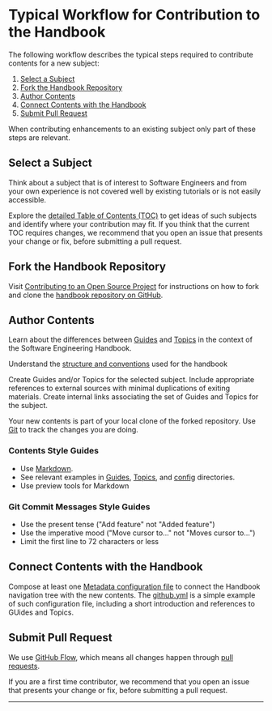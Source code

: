 # Typical Workflow for Contribution to the Handbook

The following workflow describes the typical steps required to contribute contents for a new 
subject: 

1. [Select a Subject](#Select%20a%20Subject)
2. [Fork the Handbook Repository](#Fork%20the%20Handbook%20Repository)
3. [Author Contents](#Author%20Contents)
4. [Connect Contents with the Handbook](#Connect%20Contents%20with%20the%20Handbook)
5. [Submit Pull Request](#Submit%20Pull%20Request)

When contributing enhancements to an existing subject only part of these steps are 
relevant.

## Select a Subject

Think about a subject that is of interest to Software Engineers and from your own experience is not
covered well by existing tutorials or is not easily accessible.

Explore the [detailed Table of Contents (TOC)](TOC.md) to get ideas of such subjects and identify 
where your contribution may fit. If you think that the current TOC requires changes, we recommend 
that you open an issue that presents your change or fix, before submitting a pull request.

## Fork the Handbook Repository

Visit [Contributing to an Open Source Project][1] for instructions on how to fork and clone the 
[handbook repository on GitHub][2].

## Author Contents

Learn about the differences between [Guides](Guides) and [Topics](Topics) in the context of the 
Software Engineering Handbook.

Understand the [structure and conventions](README.md) used for the handbook

Create Guides and/or Topics for the selected subject. Include appropriate references to external 
sources with minimal duplications of exiting materials. Create internal links associating the 
set of Guides and Topics for the subject.

Your new contents is part of your local clone of the forked repository. Use [Git][3] to track the 
changes you are doing.

### Contents Style Guides

* Use [Markdown][4].
* See relevant examples in [Guides](Guides), [Topics](Topics), and 
  [config](config) directories.
* Use preview tools for Markdown

### Git Commit Messages Style Guides

* Use the present tense ("Add feature" not "Added feature")
* Use the imperative mood ("Move cursor to..." not "Moves cursor to...")
* Limit the first line to 72 characters or less

## Connect Contents with the Handbook

Compose at least one [Metadata configuration file](config/metadata) to connect the Handbook
navigation tree with the new contents. The [github.yml](config/metadata/github.yml) is a simple 
example of such configuration file, including a short introduction and references to GUides and 
Topics.

## Submit Pull Request

We use [GitHub Flow][5], which means all changes happen through [pull requests][1].

If you are a first time contributor, we recommend that you open an issue 
that presents your change or fix, before submitting a pull request.

---

[1]: http://software-engineering-handbook.com/Guides/Git/Contributing%20to%20an%20Open%20Source%20Project
[2]: https://github.com/uribench/software-engineering-handbook
[3]: http://software-engineering-handbook.com/Guides/Git/Git%20Overview
[4]: https://daringfireball.net/projects/markdown
[5]: https://guides.github.com/introduction/flow/index.html
